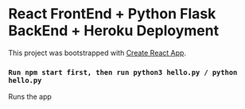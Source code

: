 # React FrontEnd + Python Flask BackEnd + Heroku Deployment

This project was bootstrapped with [Create React App](https://github.com/facebook/create-react-app).

### `Run npm start first, then run python3 hello.py / python hello.py`

Runs the app
